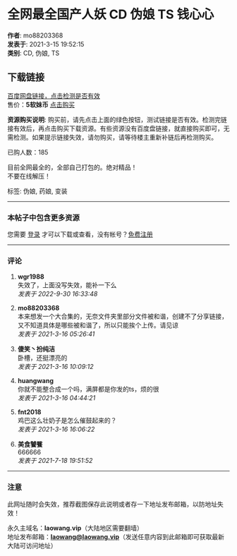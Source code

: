 # 全网最全国产人妖 CD 伪娘 TS 钱心心

**作者**: mo88203368  
**发表于**: 2021-3-15 19:52:15  
**类别**: CD, 伪娘, TS  

## 下载链接

[百度网盘链接，点击检测是否有效](jnpar_pansell-check.html?tid=396725&k=0)  
售价：**5软妹币** [点击购买](jnpar_pansell-pay.html?tid=396725&pid=)  

**资源购买说明**: 
购买前，请先点击上面的绿色按钮，测试链接是否有效。检测完链接有效后，再点击购买下载资源。有些资源没有百度盘链接，就直接购买即可，无需检测。如果提示链接失效，请勿购买，请等待楼主重新补链后再检测购买。

已购人数：185  

目前全网最全的，全部自己打包的。绝对精品！  
不要在线解压！  

标签: 伪娘, 药娘, 变装  

---

### 本帖子中包含更多资源

您需要 [登录](member.php?mod=logging&action=login) 才可以下载或查看，没有帐号？[免费注册](member.php?mod=register "注册帐号")

---

### 评论
1. **wgr1988**  
   失效了，上面没写失效，能补一下么  
   _发表于 2022-9-30 16:33:48_

2. **mo88203368**  
   本来想发一个大合集的，无奈文件夹里部分文件被和谐，创建不了分享链接，又不知道具体是哪些被和谐了，所以只能挨个上传。请见谅  
   _发表于 2021-3-16 05:26:41_

3. **傻笑丶扮纯洁**  
   卧槽，还挺漂亮的  
   _发表于 2021-3-16 10:09:12_

4. **huangwang**  
   你就不能整合成一个吗，满屏都是你发的ts，烦的很  
   _发表于 2021-3-16 04:44:21_

5. **fnt2018**  
   鸡巴这么壮奶子是怎么催鼓起来的？  
   _发表于 2021-3-16 16:06:22_

6. **美食饕餮**  
   666666  
   _发表于 2021-7-18 19:51:52_

---

### 注意
此网址随时会失效，推荐截图保存此说明或者存一下地址发布邮箱，以防地址失效！

永久主域名：**laowang.vip**（大陆地区需要翻墙）  
地址发布邮箱：**laowang@laowang.vip**（发送任意内容到此邮箱即可获取最新大陆可访问地址）